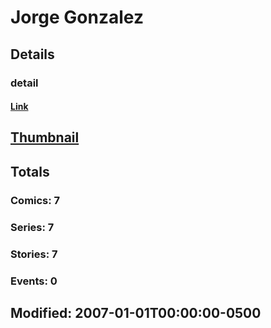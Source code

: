 # Jorge  Gonzalez 
## Details
### detail
#### [Link](http://marvel.com/comics/creators/5913/jorge_gonzalez?utm_campaign=apiRef&utm_source=225578a89fc76f3d20fbffda5d17a88d)
## [Thumbnail](http://i.annihil.us/u/prod/marvel/i/mg/b/40/image_not_available.jpg)
## Totals
### Comics: 7
### Series: 7
### Stories: 7
### Events: 0
## Modified: 2007-01-01T00:00:00-0500